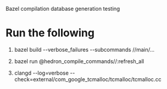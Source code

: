 Bazel compilation database generation testing

# Run the following

1. bazel build --verbose_failures --subcommands //main/...

2. bazel run @hedron_compile_commands//:refresh_all

3. clangd --log=verbose --check=external/com_google_tcmalloc/tcmalloc/tcmalloc.cc 
